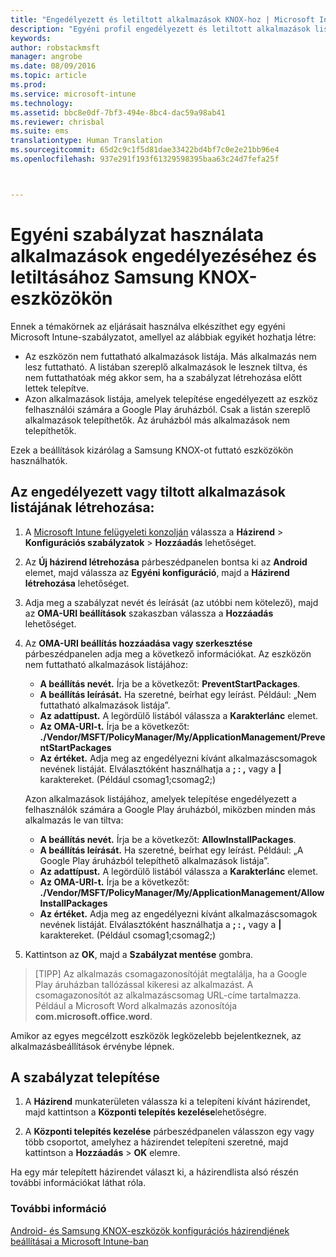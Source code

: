 ```yaml
---
title: "Engedélyezett és letiltott alkalmazások KNOX-hoz | Microsoft Intune"
description: "Egyéni profil engedélyezett és letiltott alkalmazások listájának létrehozásához KNOX-eszközökön."
keywords: 
author: robstackmsft
manager: angrobe
ms.date: 08/09/2016
ms.topic: article
ms.prod: 
ms.service: microsoft-intune
ms.technology: 
ms.assetid: bbc8e0df-7bf3-494e-8bc4-dac59a98ab41
ms.reviewer: chrisbal
ms.suite: ems
translationtype: Human Translation
ms.sourcegitcommit: 65d2c9c1f5d81dae33422bd4bf7c0e2e21bb96e4
ms.openlocfilehash: 937e291f193f61329598395baa63c24d7fefa25f



---
```

# Egyéni szabályzat használata alkalmazások engedélyezéséhez és letiltásához Samsung KNOX-eszközökön

Ennek a témakörnek az eljárásait használva elkészíthet egy egyéni Microsoft Intune-szabályzatot, amellyel az alábbiak egyikét hozhatja létre:

- Az eszközön nem futtatható alkalmazások listája. Más alkalmazás nem lesz futtatható. A listában szereplő alkalmazások le lesznek tiltva, és nem futtathatóak még akkor sem, ha a szabályzat létrehozása előtt lettek telepítve.
- Azon alkalmazások listája, amelyek telepítése engedélyezett az eszköz felhasználói számára a Google Play áruházból. Csak a listán szereplő alkalmazások telepíthetők. Az áruházból más alkalmazások nem telepíthetők.

Ezek a beállítások kizárólag a Samsung KNOX-ot futtató eszközökön használhatók.

## Az engedélyezett vagy tiltott alkalmazások listájának létrehozása:

1. A [Microsoft Intune felügyeleti konzolján](https://manage.microsoft.com/) válassza a **Házirend** &gt; **Konfigurációs szabályzatok** &gt; **Hozzáadás** lehetőséget.
2. Az **Új házirend létrehozása** párbeszédpanelen bontsa ki az **Android** elemet, majd válassza az **Egyéni konfiguráció**, majd a **Házirend létrehozása** lehetőséget.
3. Adja meg a szabályzat nevét és leírását (az utóbbi nem kötelező), majd az **OMA-URI beállítások** szakaszban válassza a **Hozzáadás** lehetőséget.
4. Az **OMA-URI beállítás hozzáadása vagy szerkesztése** párbeszédpanelen adja meg a következő információkat. Az eszközön nem futtatható alkalmazások listájához:
    
    - **A beállítás nevét.** Írja be a következőt: **PreventStartPackages**.
    - **A beállítás leírását.** Ha szeretné, beírhat egy leírást. Például: „Nem futtatható alkalmazások listája”.
    -   **Az adattípust.** A legördülő listából válassza a **Karakterlánc** elemet.
    -   **Az OMA-URI-t.** Írja be a következőt: **./Vendor/MSFT/PolicyManager/My/ApplicationManagement/PreventStartPackages**
    -   **Az értéket.** Adja meg az engedélyezni kívánt alkalmazáscsomagok nevének listáját. Elválasztóként használhatja a **; : ,** vagy a **|** karaktereket. (Például csomag1;csomag2;)

    Azon alkalmazások listájához, amelyek telepítése engedélyezett a felhasználók számára a Google Play áruházból, miközben minden más alkalmazás le van tiltva:

    - **A beállítás nevét.** Írja be a következőt: **AllowInstallPackages**.
    - **A beállítás leírását.** Ha szeretné, beírhat egy leírást. Például: „A Google Play áruházból telepíthető alkalmazások listája”.
    - **Az adattípust.** A legördülő listából válassza a **Karakterlánc** elemet.
    - **Az OMA-URI-t.** Írja be a következőt: **./Vendor/MSFT/PolicyManager/My/ApplicationManagement/AllowInstallPackages**
    - **Az értéket.** Adja meg az engedélyezni kívánt alkalmazáscsomagok nevének listáját. Elválasztóként használhatja a **; : ,** vagy a **|** karaktereket. (Például csomag1;csomag2;)

4. Kattintson az **OK**, majd a **Szabályzat mentése** gombra. 

>[TIPP] Az alkalmazás csomagazonosítóját megtalálja, ha a Google Play áruházban tallózással kikeresi az alkalmazást. A csomagazonosítót az alkalmazáscsomag URL-címe tartalmazza. Például a Microsoft Word alkalmazás azonosítója **com.microsoft.office.word**.

Amikor az egyes megcélzott eszközök legközelebb bejelentkeznek, az alkalmazásbeállítások érvénybe lépnek.


## A szabályzat telepítése

1.  A **Házirend** munkaterületen válassza ki a telepíteni kívánt házirendet, majd kattintson a **Központi telepítés kezelése**lehetőségre.

2.  A **Központi telepítés kezelése** párbeszédpanelen válasszon egy vagy több csoportot, amelyhez a házirendet telepíteni szeretné, majd kattintson a **Hozzáadás** &gt; **OK** elemre.

 
Ha egy már telepített házirendet választ ki, a házirendlista alsó részén további információkat láthat róla.

### További információ
[Android- és Samsung KNOX-eszközök konfigurációs házirendjének beállításai a Microsoft Intune-ban](android-policy-settings-in-microsoft-intune.md)



<!--HONumber=Aug16_HO3-->


